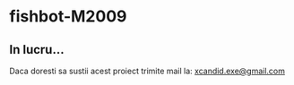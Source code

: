 # fishbot-M2009

## In lucru... <br>
Daca doresti sa sustii acest proiect trimite mail la: xcandid.exe@gmail.com
